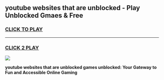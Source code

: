 
## youtube websites that are unblocked - Play Unblocked Gmaes & Free
<h3>
<a href="https://news.freeplayer.one?title=youtube_websites_that_are_unblocked&ref=16F">CLICK TO PLAY</a></h3>
<hr>

<h3>
<a href="https://news.freeplayer.one?title=youtube_websites_that_are_unblocked&ref=16F">CLICK 2 PLAY</a>
  
</h3>

<a href="https://news.freeplayer.one?title=youtube_websites_that_are_unblocked&ref=16F/"><img src="https://clearcache.store/games.png"></a>


**youtube websites that are unblocked games unblocked: Your Gateway to Fun and Accessible Online Gaming**
